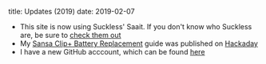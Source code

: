 title: Updates (2019)
date: 2019-02-07

* This site is now using Suckless' Saait. If you don't know who Suckless are, be sure to [check them out](https://suckless.org/)
* My [Sansa Clip+ Battery Replacement](/blog/sansa-battery/) guide was published on [Hackaday](https://hackaday.com/2018/11/21/battery-swap-keeps-sansa-clip-chugging/)
* I have a new GitHub acccount, which can be found [here](https://github.com/connor-brooks)
